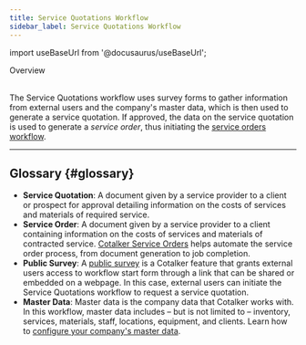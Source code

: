 ```yaml
---
title: Service Quotations Workflow
sidebar_label: Service Quotations Workflow
---
```


import useBaseUrl from '@docusaurus/useBaseUrl'; 

<span className="hero__title">Overview</span>
<br/>
<br/>

The Service Quotations workflow uses survey forms to gather information from external users and the company's master data, which is then used to generate a service quotation. If approved, the data on the service quotation is used to generate a _service order_, thus initiating the [service orders workflow](/docs/products/service_orders/so_overview).

----
## Glossary {#glossary}

- **Service Quotation**: A document given by a service provider to a client or prospect for approval detailing information on the costs of services and materials of required service.
- **Service Order**: A document given by a service provider to a client containing information on the costs of services and materials of contracted service. [Cotalker Service Orders](/docs/products/service_orders/so_overvie) helps automate the service order process, from document generation to job completion.
- **Public Survey**: A [public survey](/docs/documentation/admin/workflows/admin_workflow_public_survey) is a Cotalker feature that grants external users access to workflow start form through a link that can be shared or embedded on a webpage. In this case, external users can initiate the Service Quotations workflow to request a service quotation.
- **Master Data**: Master data is the company data that Cotalker works with. In this workflow, master data includes  – but is not limited to – inventory, services, materials, staff, locations, equipment, and clients. Learn how to [configure your company's master data](/docs/products/setup/master_data).